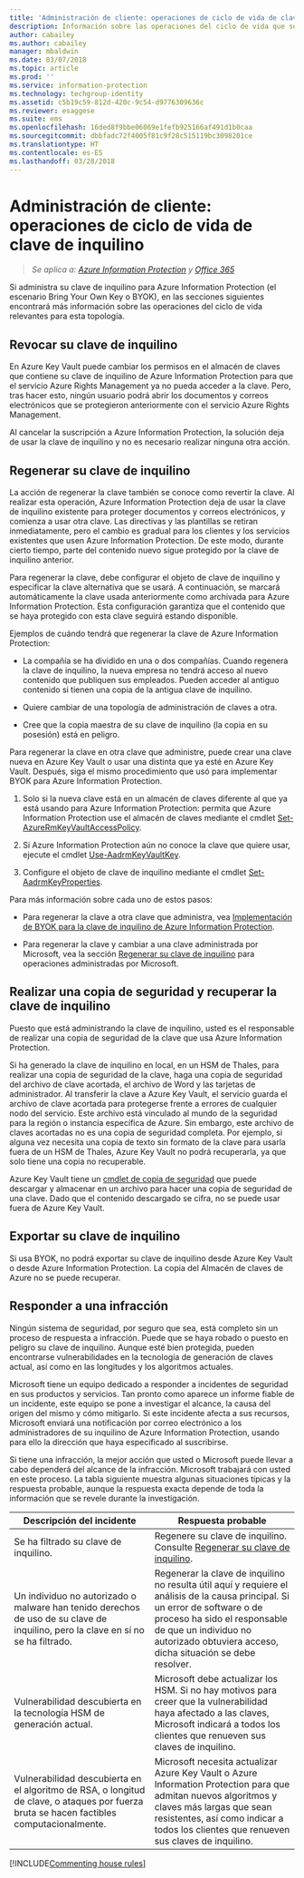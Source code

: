 ```yaml
---
title: 'Administración de cliente: operaciones de ciclo de vida de clave de inquilino de AIP'
description: Información sobre las operaciones del ciclo de vida que son relevantes si administra la clave de inquilino para Azure Information Protection (el escenario Bring Your Own Key o BYOK).
author: cabailey
ms.author: cabailey
manager: mbaldwin
ms.date: 03/07/2018
ms.topic: article
ms.prod: ''
ms.service: information-protection
ms.technology: techgroup-identity
ms.assetid: c5b19c59-812d-420c-9c54-d9776309636c
ms.reviewer: esaggese
ms.suite: ems
ms.openlocfilehash: 16ded8f9bbe06069e1fefb925166af491d1b0caa
ms.sourcegitcommit: dbbfadc72f4005f81c9f28c515119bc3098201ce
ms.translationtype: HT
ms.contentlocale: es-ES
ms.lasthandoff: 03/28/2018
---
```

# <a name="customer-managed-tenant-key-life-cycle-operations"></a>Administración de cliente: operaciones de ciclo de vida de clave de inquilino

>*Se aplica a: [Azure Information Protection](https://azure.microsoft.com/pricing/details/information-protection) y [Office 365](http://download.microsoft.com/download/E/C/F/ECF42E71-4EC0-48FF-AA00-577AC14D5B5C/Azure_Information_Protection_licensing_datasheet_EN-US.pdf)*

Si administra su clave de inquilino para Azure Information Protection (el escenario Bring Your Own Key o BYOK), en las secciones siguientes encontrará más información sobre las operaciones del ciclo de vida relevantes para esta topología.

## <a name="revoke-your-tenant-key"></a>Revocar su clave de inquilino
En Azure Key Vault puede cambiar los permisos en el almacén de claves que contiene su clave de inquilino de Azure Information Protection para que el servicio Azure Rights Management ya no pueda acceder a la clave. Pero, tras hacer esto, ningún usuario podrá abrir los documentos y correos electrónicos que se protegieron anteriormente con el servicio Azure Rights Management.

Al cancelar la suscripción a Azure Information Protection, la solución deja de usar la clave de inquilino y no es necesario realizar ninguna otra acción.

## <a name="rekey-your-tenant-key"></a>Regenerar su clave de inquilino
La acción de regenerar la clave también se conoce como revertir la clave. Al realizar esta operación, Azure Information Protection deja de usar la clave de inquilino existente para proteger documentos y correos electrónicos, y comienza a usar otra clave. Las directivas y las plantillas se retiran inmediatamente, pero el cambio es gradual para los clientes y los servicios existentes que usen Azure Information Protection. De este modo, durante cierto tiempo, parte del contenido nuevo sigue protegido por la clave de inquilino anterior.

Para regenerar la clave, debe configurar el objeto de clave de inquilino y especificar la clave alternativa que se usará. A continuación, se marcará automáticamente la clave usada anteriormente como archivada para Azure Information Protection. Esta configuración garantiza que el contenido que se haya protegido con esta clave seguirá estando disponible.

Ejemplos de cuándo tendrá que regenerar la clave de Azure Information Protection:

- La compañía se ha dividido en una o dos compañías. Cuando regenera la clave de inquilino, la nueva empresa no tendrá acceso al nuevo contenido que publiquen sus empleados. Pueden acceder al antiguo contenido si tienen una copia de la antigua clave de inquilino.

- Quiere cambiar de una topología de administración de claves a otra. 

- Cree que la copia maestra de su clave de inquilino (la copia en su posesión) está en peligro.

Para regenerar la clave en otra clave que administre, puede crear una clave nueva en Azure Key Vault o usar una distinta que ya esté en Azure Key Vault. Después, siga el mismo procedimiento que usó para implementar BYOK para Azure Information Protection.

1. Solo si la nueva clave está en un almacén de claves diferente al que ya está usando para Azure Information Protection: permita que Azure Information Protection use el almacén de claves mediante el cmdlet [Set-AzureRmKeyVaultAccessPolicy](/powershell/module/azurerm.keyvault/set-azurermkeyvaultaccesspolicy).

2. Si Azure Information Protection aún no conoce la clave que quiere usar, ejecute el cmdlet [Use-AadrmKeyVaultKey](/powershell/module/aadrm/use-aadrmkeyvaultkey).

3. Configure el objeto de clave de inquilino mediante el cmdlet [Set-AadrmKeyProperties](/powershell/module/aadrm/set-aadrmkeyproperties).

Para más información sobre cada uno de estos pasos:

- Para regenerar la clave a otra clave que administra, vea [Implementación de BYOK para la clave de inquilino de Azure Information Protection](../plan-design/plan-implement-tenant-key.md#implementing-byok-for-your-azure-information-protection-tenant-key).

- Para regenerar la clave y cambiar a una clave administrada por Microsoft, vea la sección [Regenerar su clave de inquilino](operations-microsoft-managed-tenant-key.md#rekey-your-tenant-key) para operaciones administradas por Microsoft.

## <a name="backup-and-recover-your-tenant-key"></a>Realizar una copia de seguridad y recuperar la clave de inquilino
Puesto que está administrando la clave de inquilino, usted es el responsable de realizar una copia de seguridad de la clave que usa Azure Information Protection. 

Si ha generado la clave de inquilino en local, en un HSM de Thales, para realizar una copia de seguridad de la clave, haga una copia de seguridad del archivo de clave acortada, el archivo de Word y las tarjetas de administrador. Al transferir la clave a Azure Key Vault, el servicio guarda el archivo de clave acortada para protegerse frente a errores de cualquier nodo del servicio. Este archivo está vinculado al mundo de la seguridad para la región o instancia específica de Azure. Sin embargo, este archivo de claves acortadas no es una copia de seguridad completa. Por ejemplo, si alguna vez necesita una copia de texto sin formato de la clave para usarla fuera de un HSM de Thales, Azure Key Vault no podrá recuperarla, ya que solo tiene una copia no recuperable.

Azure Key Vault tiene un [cmdlet de copia de seguridad](/powershell/module/azurerm.keyvault/Backup-AzureKeyVaultKey) que puede descargar y almacenar en un archivo para hacer una copia de seguridad de una clave. Dado que el contenido descargado se cifra, no se puede usar fuera de Azure Key Vault. 

## <a name="export-your-tenant-key"></a>Exportar su clave de inquilino
Si usa BYOK, no podrá exportar su clave de inquilino desde Azure Key Vault o desde Azure Information Protection. La copia del Almacén de claves de Azure no se puede recuperar. 

## <a name="respond-to-a-breach"></a>Responder a una infracción
Ningún sistema de seguridad, por seguro que sea, está completo sin un proceso de respuesta a infracción. Puede que se haya robado o puesto en peligro su clave de inquilino. Aunque esté bien protegida, pueden encontrarse vulnerabilidades en la tecnología de generación de claves actual, así como en las longitudes y los algoritmos actuales.

Microsoft tiene un equipo dedicado a responder a incidentes de seguridad en sus productos y servicios. Tan pronto como aparece un informe fiable de un incidente, este equipo se pone a investigar el alcance, la causa del origen del mismo y cómo mitigarlo. Si este incidente afecta a sus recursos, Microsoft enviará una notificación por correo electrónico a los administradores de su inquilino de Azure Information Protection, usando para ello la dirección que haya especificado al suscribirse.

Si tiene una infracción, la mejor acción que usted o Microsoft puede llevar a cabo dependerá del alcance de la infracción. Microsoft trabajará con usted en este proceso. La tabla siguiente muestra algunas situaciones típicas y la respuesta probable, aunque la respuesta exacta depende de toda la información que se revele durante la investigación.

|Descripción del incidente|Respuesta probable|
|------------------------|-------------------|
|Se ha filtrado su clave de inquilino.|Regenere su clave de inquilino. Consulte [Regenerar su clave de inquilino](#rekey-your-tenant-key).|
|Un individuo no autorizado o malware han tenido derechos de uso de su clave de inquilino, pero la clave en sí no se ha filtrado.|Regenerar la clave de inquilino no resulta útil aquí y requiere el análisis de la causa principal. Si un error de software o de proceso ha sido el responsable de que un individuo no autorizado obtuviera acceso, dicha situación se debe resolver.|
|Vulnerabilidad descubierta en la tecnología HSM de generación actual.|Microsoft debe actualizar los HSM. Si no hay motivos para creer que la vulnerabilidad haya afectado a las claves, Microsoft indicará a todos los clientes que renueven sus claves de inquilino.|
|Vulnerabilidad descubierta en el algoritmo de RSA, o longitud de clave, o ataques por fuerza bruta se hacen factibles computacionalmente.|Microsoft necesita actualizar Azure Key Vault o Azure Information Protection para que admitan nuevos algoritmos y claves más largas que sean resistentes, así como indicar a todos los clientes que renueven sus claves de inquilino.|

[!INCLUDE[Commenting house rules](../includes/houserules.md)]

